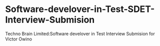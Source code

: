 # Software-develover-in-Test-SDET-Interview-Submision
Techno Brain Limited:Software develover in Test Interview Submision for Victor Owino
